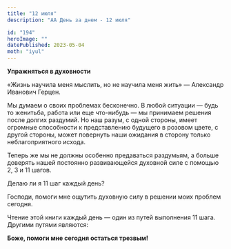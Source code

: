 ```yaml
---
title: "12 июля"
description: "АА День за днем - 12 июля"

id: "194"
heroImage: ""
datePublished: 2023-05-04
moth: "iyul"
---
```


**Упражняться в духовности**

«Жизнь научила меня мыслить, но не научила меня жить» — Александр Иванович
Герцен.

Мы думаем о своих проблемах бесконечно. В любой ситуации — будь то женитьба,
работа или еще что-нибудь — мы принимаем решения после долгих раздумий. Но наш
разум, с одной стороны, имеет огромные способности к представлению будущего в
розовом цвете, с другой стороны, может повернуть наши ожидания в сторону
только неблагоприятного исхода.

Теперь же мы не должны особенно предаваться раздумьям, а больше доверять нашей
постоянно развивающейся духовной силе с помощью 2, 3 и 11 шагов.

Делаю ли я 11 шаг каждый день?

Господи, помоги мне ощутить духовную силу в решении моих проблем сегодня.

Чтение этой книги каждый день — один из путей выполнения 11 шага. Другими
путями являются:

**Боже, помоги мне сегодня остаться трезвым!**
